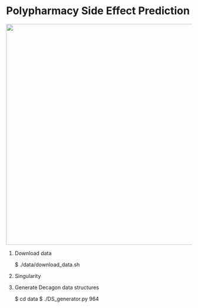 # Polypharmacy Side Effect Prediction

<p align="center">
<img src="https://github.com/diitaz93/polypharm_predict/blob/main/images/pipeline_cont.pdf" width="600" align="center">
</p>

1. Download data

   $ ./data/download_data.sh

2. Singularity
3. Generate Decagon data structures

   $ cd data
   $ ./DS_generator.py 964